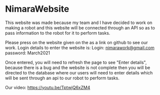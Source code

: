 # NimaraWebsite
This website was made because my team and I have decided to work on making a robot and this website will be connected through an API so as to pass information to the robot for it to perform tasks.

Please press on the website given on the as a link on github to see our work.
Login details to enter the website is:
Login: nimarawork@gmail.com
password: March2021

Once entered, you will need to refresh the page to see "Enter details", because there is a bug and the website is not complete
then you will be directed to the database where our users will need to enter details which will be sent through an api to our robot to perform tasks.

Our video: https://youtu.be/TptwjQ6xZM4
